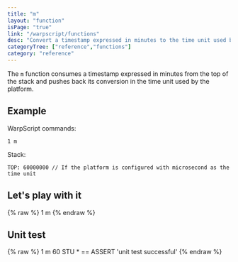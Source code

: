 ```yaml
---
title: "m"
layout: "function"
isPage: "true"
link: "/warpscript/functions"
desc: "Convert a timestamp expressed in minutes to the time unit used by the platform"
categoryTree: ["reference","functions"]
category: "reference"
---
```

 

The `m` function consumes a timestamp expressed in minutes from the top of the stack and pushes back its conversion in the time unit used by the platform.

## Example ##

WarpScript commands:

    1 m

Stack: 

    TOP: 60000000 // If the platform is configured with microsecond as the time unit


## Let's play with it ##

{% raw %}
<warp10-warpscript-widget backend="{{backend}}"  exec-endpoint="{{execEndpoint}}">1 m
</warp10-warpscript-widget>
{% endraw %}    


## Unit test ##

{% raw %}
<warp10-warpscript-widget backend="{{backend}}"  exec-endpoint="{{execEndpoint}}">1 m
60 STU * == ASSERT
'unit test successful'
</warp10-warpscript-widget>
{% endraw %}        
